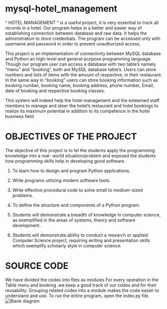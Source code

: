 # mysql-hotel_management

“ HOTEL MANAGEMENT “ is a useful project, it is very essential to track all records in a hotel. Our program helps in a better and easier way of establishing connection between database and raw data. It helps the administration to store credentials. The program can be accessed only with username and password in order to prevent unauthorized access.


This project is an implementation of connectivity between MySQL database and Python an high-level and general-purpose programming language.
Though our program user can access a database with two table’s namely “menu” and “booking”, both are MySQL database table’s. Users can store numbers and lists of items with the amount of respective, in their restaurant. In the same way in “booking” users can store booking information such as booking number, booking name, booking address, phone number, Email, date of booking and respective booking classes.

This system will indeed help the hotel management and the esteemed staff members to manage and steer the hotel’s restaurant and hotel bookings to realize its maximum potential in addition to its competence in the hotel business field

# OBJECTIVES OF THE PROJECT

The objective of this project is to let the students apply the programming knowledge into a real- world situation/problem and exposed
 the students how programming skills help in developing good software.


1) To learn how to design and program Python applications.

2) Write programs utilizing modern software tools.

3) Write effective procedural code to solve small to medium-sized problems.

4) To define the structure and components of a Python program.

5) Students will demonstrate a breadth of knowledge in computer science, as exemplified in the areas of systems, theory and software development.

6) Students will demonstrate ability to conduct a research or applied Computer Science project, requiring writing and presentation skills which exemplify scholarly style in computer science.

# SOURCE  CODE
We have divided the codes into files as modules For every operation in the Table menu and booking .we keep a good track of our codes and for their reusability. Grouping related codes into a module makes the code easier to understand and use.
To run the entire program, open the index.py file.
![Blank diagram](https://user-images.githubusercontent.com/54502617/134782941-b4971f6a-f0f6-448d-b967-fd1d19cb0652.png)


